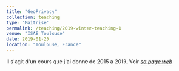```yaml
---
title: "GeoPrivacy"
collection: teaching
type: "Maitrise"
permalink: /teaching/2019-winter-teaching-1
venue: "ISAE Toulouse"
date: 2019-01-20
location: "Toulouse, France"
---
```


Il s'agit d'un cours que j'ai donne de 2015 a 2019.
Voir [_sa page web_](https://homepages.laas.fr/~mkilliji/BEPrivacy)

